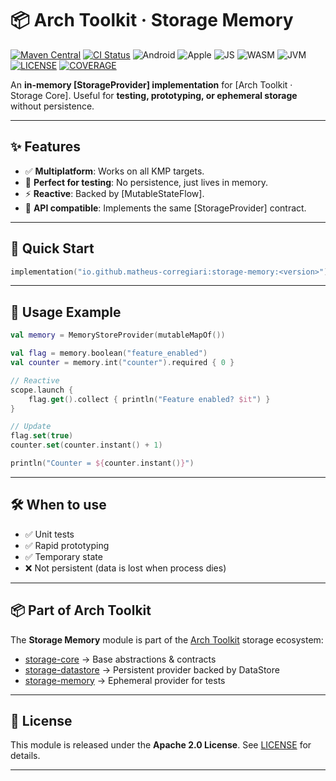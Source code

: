 # 📦 Arch Toolkit · Storage Memory

[![Maven Central][badge-maven]][link-maven]
[![CI Status][badge-ci]][link-ci]
![Android][badge-android]
![Apple][badge-apple]
![JS][badge-js]
![WASM][badge-wasm]
![JVM][badge-jvm]
[![LICENSE][badge-license]][link-license]
[![COVERAGE][badge-coverage]][link-coverage]

An **in-memory \[StorageProvider] implementation** for \[Arch Toolkit · Storage Core].
Useful for **testing, prototyping, or ephemeral storage** without persistence.

---

## ✨ Features

* ✅ **Multiplatform**: Works on all KMP targets.
* 🧪 **Perfect for testing**: No persistence, just lives in memory.
* ⚡ **Reactive**: Backed by \[MutableStateFlow].
* 🔄 **API compatible**: Implements the same \[StorageProvider] contract.

---

## 🚀 Quick Start

```kotlin
implementation("io.github.matheus-corregiari:storage-memory:<version>")
```

---

## 📖 Usage Example

```kotlin
val memory = MemoryStoreProvider(mutableMapOf())

val flag = memory.boolean("feature_enabled")
val counter = memory.int("counter").required { 0 }

// Reactive
scope.launch {
    flag.get().collect { println("Feature enabled? $it") }
}

// Update
flag.set(true)
counter.set(counter.instant() + 1)

println("Counter = ${counter.instant()}")
```

---

## 🛠️ When to use

* ✅ Unit tests
* ✅ Rapid prototyping
* ✅ Temporary state
* ❌ Not persistent (data is lost when process dies)

---

## 📦 Part of Arch Toolkit

The **Storage Memory** module is part of
the [Arch Toolkit](https://github.com/matheus-corregiari/arch-toolkit) storage ecosystem:

* [storage-core](../storage-core) → Base abstractions & contracts
* [storage-datastore](../storage-datastore) → Persistent provider backed by DataStore
* [storage-memory](../storage-memory) → Ephemeral provider for tests

---

## 📄 License

This module is released under the **Apache 2.0 License**.
See [LICENSE](../../../LICENSE.md) for details.

---

[link-maven]: https://search.maven.org/artifact/io.github.matheus-corregiari/storage-memory

[link-ci]: https://github.com/matheus-corregiari/arch-toolkit/actions/workflows/generate-tag.yml

[link-license]: ../../../LICENSE.md

[link-coverage]: https://codecov.io/gh/matheus-corregiari/arch-toolkit

[badge-android]: http://img.shields.io/badge/-android-6EDB8D.svg?style=flat

[badge-apple]: http://img.shields.io/badge/-apple-000000.svg?style=flat

[badge-js]: http://img.shields.io/badge/-js-F7DF1E.svg?style=flat

[badge-wasm]: http://img.shields.io/badge/-wasm-654FF0.svg?style=flat

[badge-jvm]: http://img.shields.io/badge/-jvm-DB413D.svg?style=flat

[badge-maven]: https://img.shields.io/maven-central/v/io.github.matheus-corregiari/storage-memory.svg

[badge-ci]: https://github.com/matheus-corregiari/arch-toolkit/actions/workflows/generate-tag.yml/badge.svg

[badge-license]: https://img.shields.io/github/license/matheus-corregiari/arch-toolkit

[badge-coverage]: https://img.shields.io/codecov/c/github/matheus-corregiari/arch-toolkit
